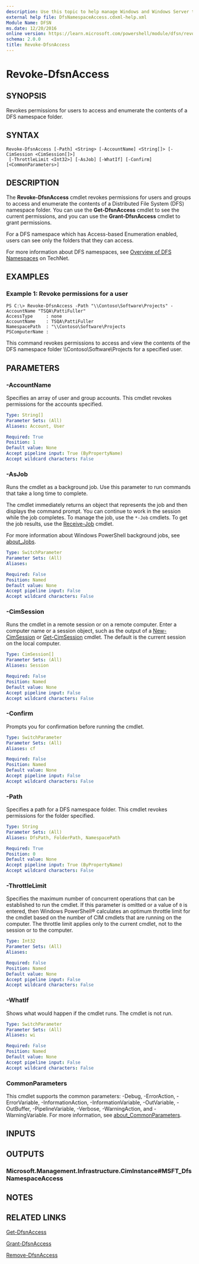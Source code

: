 ```yaml
---
description: Use this topic to help manage Windows and Windows Server technologies with Windows PowerShell.
external help file: DfsNamespaceAccess.cdxml-help.xml
Module Name: DFSN
ms.date: 12/20/2016
online version: https://learn.microsoft.com/powershell/module/dfsn/revoke-dfsnaccess?view=windowsserver2016-ps&wt.mc_id=ps-gethelp
schema: 2.0.0
title: Revoke-DfsnAccess
---
```


# Revoke-DfsnAccess

## SYNOPSIS
Revokes permissions for users to access and enumerate the contents of a DFS namespace folder.

## SYNTAX

```
Revoke-DfsnAccess [-Path] <String> [-AccountName] <String[]> [-CimSession <CimSession[]>]
 [-ThrottleLimit <Int32>] [-AsJob] [-WhatIf] [-Confirm] [<CommonParameters>]
```

## DESCRIPTION
The **Revoke-DfsnAccess** cmdlet revokes permissions for users and groups to access and enumerate the contents of a Distributed File System (DFS) namespace folder.
You can use the **Get-DfsnAccess** cmdlet to see the current permissions, and you can use the **Grant-DfsnAccess** cmdlet to grant permissions.

For a DFS namespace which has Access-based Enumeration enabled, users can see only the folders that they can access.

For more information about DFS namespaces, see [Overview of DFS Namespaces](https://technet.microsoft.com/library/cc730736) on TechNet.

## EXAMPLES

### Example 1: Revoke permissions for a user
```
PS C:\> Revoke-DfsnAccess -Path "\\Contoso\Software\Projects" -AccountName "TSQA\PattiFuller" 
AccessType     : none
AccountName    : TSQA\PattiFuller
NamespacePath  : "\\Contoso\Software\Projects
PSComputerName :
```

This command revokes permissions to access and view the contents of the DFS namespace folder \\\\Contoso\Software\Projects for a specified user.

## PARAMETERS

### -AccountName
Specifies an array of user and group accounts.
This cmdlet revokes permissions for the accounts specified.

```yaml
Type: String[]
Parameter Sets: (All)
Aliases: Account, User

Required: True
Position: 1
Default value: None
Accept pipeline input: True (ByPropertyName)
Accept wildcard characters: False
```

### -AsJob
Runs the cmdlet as a background job. Use this parameter to run commands that take a long time to complete. 

The cmdlet immediately returns an object that represents the job and then displays the command prompt. 
You can continue to work in the session while the job completes. 
To manage the job, use the `*-Job` cmdlets. 
To get the job results, use the [Receive-Job](https://go.microsoft.com/fwlink/?LinkID=113372) cmdlet. 

For more information about Windows PowerShell background jobs, see [about_Jobs](https://go.microsoft.com/fwlink/?LinkID=113251).

```yaml
Type: SwitchParameter
Parameter Sets: (All)
Aliases: 

Required: False
Position: Named
Default value: None
Accept pipeline input: False
Accept wildcard characters: False
```

### -CimSession
Runs the cmdlet in a remote session or on a remote computer.
Enter a computer name or a session object, such as the output of a [New-CimSession](https://go.microsoft.com/fwlink/p/?LinkId=227967) or [Get-CimSession](https://go.microsoft.com/fwlink/p/?LinkId=227966) cmdlet.
The default is the current session on the local computer.

```yaml
Type: CimSession[]
Parameter Sets: (All)
Aliases: Session

Required: False
Position: Named
Default value: None
Accept pipeline input: False
Accept wildcard characters: False
```

### -Confirm
Prompts you for confirmation before running the cmdlet.

```yaml
Type: SwitchParameter
Parameter Sets: (All)
Aliases: cf

Required: False
Position: Named
Default value: None
Accept pipeline input: False
Accept wildcard characters: False
```

### -Path
Specifies a path for a DFS namespace folder.
This cmdlet revokes permissions for the folder specified.

```yaml
Type: String
Parameter Sets: (All)
Aliases: DfsPath, FolderPath, NamespacePath

Required: True
Position: 0
Default value: None
Accept pipeline input: True (ByPropertyName)
Accept wildcard characters: False
```

### -ThrottleLimit
Specifies the maximum number of concurrent operations that can be established to run the cmdlet.
If this parameter is omitted or a value of `0` is entered, then Windows PowerShell® calculates an optimum throttle limit for the cmdlet based on the number of CIM cmdlets that are running on the computer.
The throttle limit applies only to the current cmdlet, not to the session or to the computer.

```yaml
Type: Int32
Parameter Sets: (All)
Aliases: 

Required: False
Position: Named
Default value: None
Accept pipeline input: False
Accept wildcard characters: False
```

### -WhatIf
Shows what would happen if the cmdlet runs. The cmdlet is not run.

```yaml
Type: SwitchParameter
Parameter Sets: (All)
Aliases: wi

Required: False
Position: Named
Default value: None
Accept pipeline input: False
Accept wildcard characters: False
```

### CommonParameters
This cmdlet supports the common parameters: -Debug, -ErrorAction, -ErrorVariable, -InformationAction, -InformationVariable, -OutVariable, -OutBuffer, -PipelineVariable, -Verbose, -WarningAction, and -WarningVariable. For more information, see [about_CommonParameters](https://go.microsoft.com/fwlink/?LinkID=113216).

## INPUTS

## OUTPUTS

### Microsoft.Management.Infrastructure.CimInstance#MSFT_DfsNamespaceAccess

## NOTES

## RELATED LINKS

[Get-DfsnAccess](./Get-DfsnAccess.md)

[Grant-DfsnAccess](./Grant-DfsnAccess.md)

[Remove-DfsnAccess](./Remove-DfsnAccess.md)

